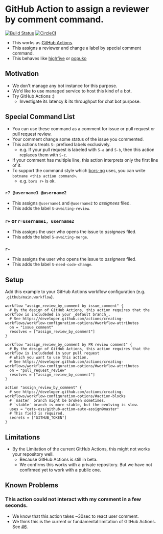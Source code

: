 # GitHub Action to assign a reviewer by comment command.

[![Build Status](https://travis-ci.com/cats-oss/github-action-auto-assign.svg?branch=master)](https://travis-ci.com/cats-oss/github-action-auto-assign)
[![CircleCI](https://circleci.com/gh/cats-oss/github-action-auto-assign.svg?style=svg)](https://circleci.com/gh/cats-oss/workflows/github-action-auto-assign)


* This works as [GitHub Actions](https://developer.github.com/actions/).
* This assigns a reviewer and change a label by special comment command. 
* This behaves like [highfive](https://github.com/servo/highfive) or [popuko](https://github.com/voyagegroup/popuko)


## Motivation

* We don't manage any bot instance for this purpose.
* We'd like to use managed service to host this kind of a bot.
* Try GitHub Actions :)
    * Investigate its latency & its throughput for chat bot purpose.


## Special Command List

* You can use these command as a comment for issue or pull request or pull request review.
* Your comment change some status of the issue you commented.
* This actions treats `S-` prefixed labels exclusively.
  * e.g. If your pull request is labeled with `S-a` and `S-b`,
    then this action replaces them with `S-c`.
* If your comment has multiple line, this action interprets only the first line of it.
* To support the command style which [bors-ng]() uses, you can write `botname <this action command>`.
  * e.g. `bors r+` is ok.

### `r? @username1 @username2`

* This assigns `@username1` and `@username2` to _assignees_ filed.
* This adds the label `S-awaiting-review`.

### `r+` or `r=username1, username2`

* This assigns the user who opens the issue to _assignees_ filed.
* This adds the label `S-awaiting-merge`.

### `r-`

* This assigns the user who opens the issue to _assignees_ filed.
* This adds the label `S-need-code-change`.


## Setup

Add this example to your GitHub Actions workflow configuration (e.g. `.github/main.workflow`).

```
workflow "assign_review_by_comment by issue_comment" {
  # By the design of GitHub Actions, this action requires that the workflow is includeded in your _default branch_.
  # See https://developer.github.com/actions/creating-workflows/workflow-configuration-options/#workflow-attributes
  on = "issue_comment"
  resolves = ["assign_review_by_comment"]
}

workflow "assign_review_by_comment by PR review comment" {
  # By the design of GitHub Actions, this action requires that the workflow is includeded in your pull request
  # which you want to use this action.
  # See https://developer.github.com/actions/creating-workflows/workflow-configuration-options/#workflow-attributes
  on = "pull_request_review"
  resolves = ["assign_review_by_comment"]
}

action "assign_review_by_comment" {
  # see https://developer.github.com/actions/creating-workflows/workflow-configuration-options/#action-blocks
  # `master` branch might be broken sometimes.
  # `stable` branch is more stable, but the evolving is slow. 
  uses = "cats-oss/github-action-auto-assign@master"
  # This field is required.
  secrets = ["GITHUB_TOKEN"]
}
```


## Limitations

* By the Limitation of the current GitHub Actions, this might not works your repository well.
    * Because GitHub Actions is still in beta.
    * We confirms this works with a private repository. But we have not confirmed yet to work with a public one.


## Known Problems

### This action could not interact with my comment in a few seconds.

* We know that this action takes ~30sec to react user comment.
* We think this is the current or fundamental limitation of GitHub Actions.
  See [#6](https://github.com/cats-oss/github-action-auto-assign/issues/6).